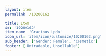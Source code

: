 ```yaml
---
layout: item
permalink: /10200162

title: Item
id: '10200162'
item_name: 'Gracious Updo'
icon_url: 'item/icon/customize/10200162.png'
sub_header: ['Gender: Female', 'Cosmetic']
footer: ['Untradable, Unsellable']
---
```


